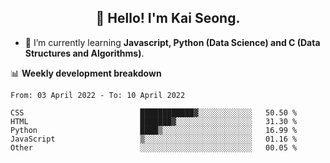 <h2 align="center" color="blue">👋 Hello! I'm Kai Seong.</h2>   
   

- 🌱 I’m currently learning **Javascript, Python (Data Science) and C (Data Structures and Algorithms)**.  


📊 **Weekly development breakdown**
<!--START_SECTION:waka-->

```text
From: 03 April 2022 - To: 10 April 2022

CSS                          ████████████▓░░░░░░░░░░░░   50.50 %
HTML                         ███████▓░░░░░░░░░░░░░░░░░   31.30 %
Python                       ████▒░░░░░░░░░░░░░░░░░░░░   16.99 %
JavaScript                   ▒░░░░░░░░░░░░░░░░░░░░░░░░   01.16 %
Other                        ░░░░░░░░░░░░░░░░░░░░░░░░░   00.05 %
```

<!--END_SECTION:waka-->
